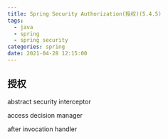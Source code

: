```yaml
---
title: Spring Security Authorization(授权)(5.4.5)
tags:
  - java
  - spring
  - spring security
categories: spring
date: 2021-04-28 12:15:00
---
```


## 授权

abstract security interceptor

access decision manager

after invocation handler

